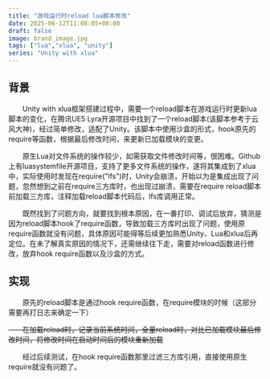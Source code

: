 ```yaml
---
title: "游戏运行时reload lua脚本修改"
date: 2025-06-12T11:08:05+08:00
draft: false
image: brand_image.jpg
tags: ["lua","xlua", "unity"]
series: "Unity with xlua"
---
```



## 背景

&emsp;&emsp;Unity with xlua框架搭建过程中，需要一个reload脚本在游戏运行时更新lua脚本的变化，在腾讯UE5 Lyra开源项目中找到了一个reload脚本(该脚本参考于云风大神)，经过简单修改，适配了Unity。该脚本中使用沙盒的形式，hook原先的require等函数，根据最后修改时间，来更新已加载模块的变更。

&emsp;&emsp;原生Lua对文件系统的操作较少，如需获取文件修改时间等，很困难。Github上有luasystemfile开源项目，支持了更多文件系统的操作，遂将其集成到了xlua中，实际使用时发现在require("lfs")时，Unity会崩溃，开始以为是集成出现了问题，忽然想到之前在require三方库时，也出现过崩溃，需要在require reload脚本前加载三方库，注释加载reload脚本代码后，lfs库调用正常。

&emsp;&emsp;既然找到了问题方向，就要找到根本原因，在一番打印、调试后放弃，猜测是因为reload脚本hook了require函数，导致加载三方库时出现了问题，使用原require函数就没有问题，具体原因可能得等后续更加熟悉Unity、Lua和xlua后再定位。在未了解真实原因的情况下，还需继续往下走，需要对reload函数进行修改，放弃hook require函数以及沙盒的方式。

## 实现

&emsp;&emsp;原先的reload脚本是通过hook require函数，在require模块的时候（这部分需要再打日志来确定一下）

~~&emsp;&emsp;在加载reload时，记录当前系统时间，全量reload时，对比已加载模块最后修改时间，将修改时间在启动时间后的模块重新加载~~

&emsp;&emsp;经过后续测试，在hook require函数那里过滤三方库引用，直接使用原生require就没有问题了。
